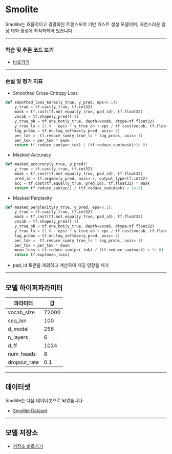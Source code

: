 # Smolite

Smolite는 효율적이고 경량화된 트랜스포머 기반 텍스트 생성 모델이며, 자연스러운 일상 대화 생성에 최적화되어 있습니다. 

---
### 학습 및 추론 코드 보기
- [바로가기](https://github.com/INSECT5386/Smolite-1/tree/main/smolite)
---
### 손실 및 평가 지표
- Smoothed Cross-Entropy Loss
```python
def smoothed_loss_keras(y_true, y_pred, eps=0.1):
    y_true = tf.cast(y_true, tf.int32)
    mask = tf.cast(tf.not_equal(y_true, pad_id), tf.float32)
    vocab = tf.shape(y_pred)[-1]
    y_true_oh = tf.one_hot(y_true, depth=vocab, dtype=tf.float32)
    y_true_ls = (1.0 - eps) * y_true_oh + eps / tf.cast(vocab, tf.float32)
    log_probs = tf.nn.log_softmax(y_pred, axis=-1)
    per_tok = -tf.reduce_sum(y_true_ls * log_probs, axis=-1)
    per_tok = per_tok * mask
    return tf.reduce_sum(per_tok) / (tf.reduce_sum(mask)+1e-8)
```
- Masked Accuracy
```python
def masked_accuracy(y_true, y_pred):
    y_true = tf.cast(y_true, tf.int32)
    mask = tf.cast(tf.not_equal(y_true, pad_id), tf.float32)
    pred_id = tf.argmax(y_pred, axis=-1, output_type=tf.int32)
    acc = tf.cast(tf.equal(y_true, pred_id), tf.float32) * mask
    return tf.reduce_sum(acc) / (tf.reduce_sum(mask) + 1e-8)
```
- Masked Perplexity
```python
def masked_perplexity(y_true, y_pred, eps=0.1):
    y_true = tf.cast(y_true, tf.int32)
    mask = tf.cast(tf.not_equal(y_true, pad_id), tf.float32)
    vocab = tf.shape(y_pred)[-1]
    y_true_oh = tf.one_hot(y_true, depth=vocab, dtype=tf.float32)
    y_true_ls = (1.0 - eps) * y_true_oh + eps / tf.cast(vocab, tf.float32)
    log_probs = tf.nn.log_softmax(y_pred, axis=-1)
    per_tok = -tf.reduce_sum(y_true_ls * log_probs, axis=-1)
    per_tok = per_tok * mask
    mean_loss = tf.reduce_sum(per_tok) / (tf.reduce_sum(mask) + 1e-8)
    return tf.exp(mean_loss)
```
- pad_id 토큰을 제외하고 계산하여 패딩 영향을 제거

---

## 모델 하이퍼파라미터

| 파라미터          | 값              |
| ------------- | -------------- |
| vocab\_size   | 72000 |
| seq\_len      | 100       |
| d\_model      | 256            |
| n\_layers     | 6            |
| d\_ff         | 1024           |
| num\_heads    | 8              |
| dropout\_rate | 0.1            |

---

## 데이터셋

Smolite는 다음 데이터셋으로 되었습니다:

* [Smollite Dataset](https://huggingface.co/datasets/Yuchan5386/Smolwrite-dataset)

--- 
## 모델 저장소
* [저장소 바로가기](https://huggingface.co/Yuchan5386/Smolite-1/settings)
